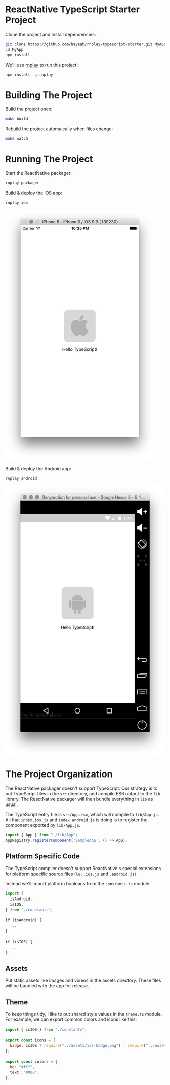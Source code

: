 # ReactNative TypeScript Starter Project

Clone the project and install dependencies:

```sh
git clone https://github.com/hayeah/rnplay-typescript-starter.git MyApp
cd MyApp
npm install
```

We'll use [rnplay](https://github.com/hayeah/rnplay) to run this project:

```sh
npm install -g rnplay
```

# Building The Project

Build the project once:

```sh
make build
```

Rebuild the project automaically when files change:

```sh
make watch
```

# Running The Project

Start the ReactNative packager:

```sh
rnplay packager
```

Build & deploy the iOS app:

```sh
rnplay ios
```

![](doc/ios-starter-screenshot.jpg)

Build & deploy the Android app:

```sh
rnplay android
```

![](doc/android-starter-screenshot.jpg)

# The Project Organization

The ReactNative packager doesn't support TypeScript. Our strategy is to put
TypeScript files in the `src` directory, and compile ES6 output to the `lib` library. The ReactNative packager will then bundle everything in `lib` as usual.

The TypeScript entry file is `src/App.tsx`, which will compile to `lib/App.js`. All that `index.ios.js` and `index.android.js` is doing is to register the component exported by `lib/App.js`.

```js
import { App } from "./lib/App";
AppRegistry.registerComponent('SampleApp', () => App);
```

## Platform Specific Code

The TypeScript compiler doesn't support ReactNative's special extensions for platform specific source files (i.e. `.ios.js` and `.android.js`)

Instead we'll import platform booleans from the `constants.ts` module:

```js
import {
  isAndroid,
  isIOS,
} from "./constants";

if (isAndroid) {
  ...
}

if (isIOS) {
  ...
}
```

## Assets

Put static assets like images and videos in the assets directory. These files will be bundled with the app for release.

## Theme

To keep things tidy, I like to put shared style values in the `theme.ts` module. For example, we can export common colors and icons like this:

```js
import { isIOS } from "./constants";

export const icons = {
  badge: isIOS ? require("../assets/ios-badge.png") : require("../assets/android-badge.png")
};

export const colors = {
  bg: "#fff",
  text: "#000",
}
```

